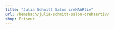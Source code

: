 ```yaml
---
title: "Julia Schmitt Salon creHAARtiv"
url: /hemsbach/julia-schmitt-salon-crehaartiv/
shop: Friseur
---
```

